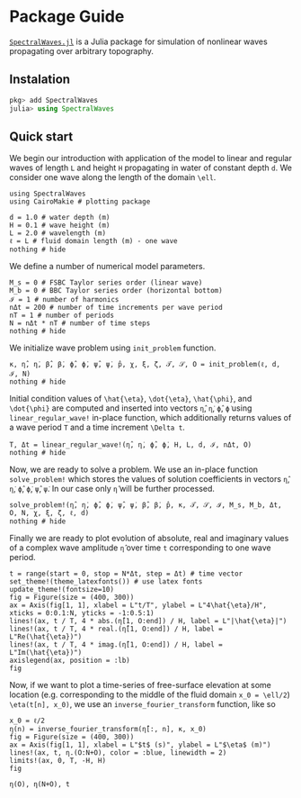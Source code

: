 # Package Guide

[`SpectralWaves.jl`](https://github.com/mcpaprota/SpectralWaves.jl) is a Julia package for simulation of nonlinear waves propagating over arbitrary topography.

## Instalation

```julia
pkg> add SpectralWaves
julia> using SpectralWaves
```

## Quick start

We begin our introduction with application of the model to linear and regular waves of length ``L`` and height ``H`` propagating in water of constant depth ``d``. We consider one wave along the length of the domain ``\ell``. 

```@example 1
using SpectralWaves
using CairoMakie # plotting package

d = 1.0 # water depth (m)
H = 0.1 # wave height (m)
L = 2.0 # wavelength (m)
ℓ = L # fluid domain length (m) - one wave
nothing # hide
```

We define a number of numerical model parameters.

```@example 1
M_s = 0 # FSBC Taylor series order (linear wave)
M_b = 0 # BBC Taylor series order (horizontal bottom)
ℐ = 1 # number of harmonics
nΔt = 200 # number of time increments per wave period
nT = 1 # number of periods
N = nΔt * nT # number of time steps
nothing # hide
```

We initialize wave problem using `init_problem` function.

```@example 1
κ, η̂, η̇, β̂, β̇, ϕ̂, ϕ̇, ψ̂, ψ̇, p̂, χ, ξ, ζ, 𝒯, 𝒮, O = init_problem(ℓ, d, ℐ, N)
nothing # hide
```

Initial condition values of ``\hat{\eta}``, ``\dot{\eta}``, ``\hat{\phi}``, and ``\dot{\phi}`` are computed and inserted into vectors `η̂`, `η̇`, `ϕ̂`, `ϕ̇` using `linear_regular_wave!` in-place function, which additionally returns values of a wave period ``T`` and a time increment ``\Delta t``.

```@example 1
T, Δt = linear_regular_wave!(η̂, η̇, ϕ̂, ϕ̇, H, L, d, ℐ, nΔt, O)
nothing # hide
```

Now, we are ready to solve a problem. We use an in-place function `solve_problem!` which stores the values of solution coefficients in vectors `η̂`, `η̇`, `ϕ̂`, `ϕ̇`, `ψ̂`, `ψ̇`. In our case only `η̂` will be further processed.

```@example 1
solve_problem!(η̂, η̇, ϕ̂, ϕ̇, ψ̂, ψ̇, β̂, β̇, p̂, κ, 𝒯, 𝒮, ℐ, M_s, M_b, Δt, O, N, χ, ξ, ζ, ℓ, d)
nothing # hide
```

Finally we are ready to plot evolution of absolute, real and imaginary values of a complex wave amplitude `η̂` over time `t` corresponding to one wave period.

```@example 1
t = range(start = 0, stop = N*Δt, step = Δt) # time vector
set_theme!(theme_latexfonts()) # use latex fonts
update_theme!(fontsize=10)
fig = Figure(size = (400, 300))
ax = Axis(fig[1, 1], xlabel = L"t/T", ylabel = L"4\hat{\eta}/H", xticks = 0:0.1:N, yticks = -1:0.5:1)
lines!(ax, t / T, 4 * abs.(η̂[1, O:end]) / H, label = L"|\hat{\eta}|")
lines!(ax, t / T, 4 * real.(η̂[1, O:end]) / H, label = L"Re(\hat{\eta})")
lines!(ax, t / T, 4 * imag.(η̂[1, O:end]) / H, label = L"Im(\hat{\eta})")
axislegend(ax, position = :lb)
fig
```

Now, if we want to plot a time-series of free-surface elevation at some location (e.g. corresponding to the middle of the fluid domain ``x_0 = \ell/2``) ``\eta(t[n], x_0)``, we use an `inverse_fourier_transform` function, like so

```@example 1
x_0 = ℓ/2
η(n) = inverse_fourier_transform(η̂[:, n], κ, x_0)
fig = Figure(size = (400, 300))
ax = Axis(fig[1, 1], xlabel = L"$t$ (s)", ylabel = L"$\eta$ (m)")
lines!(ax, t, η.(O:N+O), color = :blue, linewidth = 2)
limits!(ax, 0, T, -H, H)
fig
```

```@example 1
η(O), η(N+O), t
```